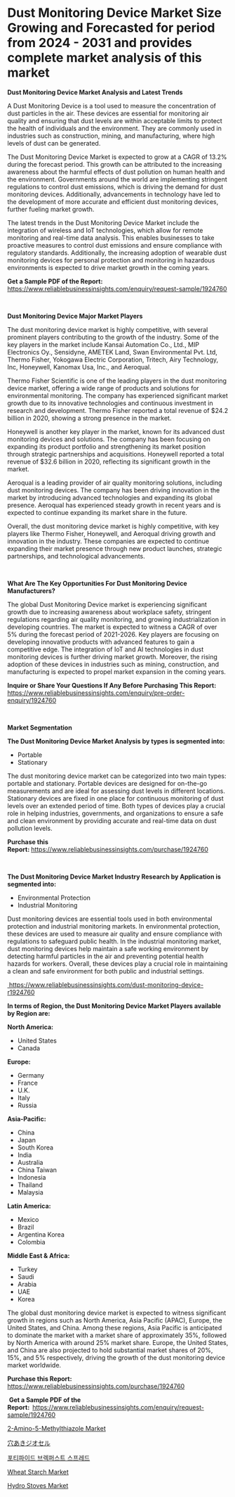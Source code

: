 <p><h1>Dust Monitoring Device Market Size Growing and Forecasted for period from 2024 - 2031 and provides complete market analysis of this market</h1></p><p><strong>Dust Monitoring Device Market Analysis and Latest Trends</strong></p>
<p><p>A Dust Monitoring Device is a tool used to measure the concentration of dust particles in the air. These devices are essential for monitoring air quality and ensuring that dust levels are within acceptable limits to protect the health of individuals and the environment. They are commonly used in industries such as construction, mining, and manufacturing, where high levels of dust can be generated.</p><p>The Dust Monitoring Device Market is expected to grow at a CAGR of 13.2% during the forecast period. This growth can be attributed to the increasing awareness about the harmful effects of dust pollution on human health and the environment. Governments around the world are implementing stringent regulations to control dust emissions, which is driving the demand for dust monitoring devices. Additionally, advancements in technology have led to the development of more accurate and efficient dust monitoring devices, further fueling market growth.</p><p>The latest trends in the Dust Monitoring Device Market include the integration of wireless and IoT technologies, which allow for remote monitoring and real-time data analysis. This enables businesses to take proactive measures to control dust emissions and ensure compliance with regulatory standards. Additionally, the increasing adoption of wearable dust monitoring devices for personal protection and monitoring in hazardous environments is expected to drive market growth in the coming years.</p></p>
<p><strong>Get a Sample PDF of the Report:&nbsp;</strong> <a href="https://www.reliablebusinessinsights.com/enquiry/request-sample/1924760">https://www.reliablebusinessinsights.com/enquiry/request-sample/1924760</a></p>
<p>&nbsp;</p>
<p><strong>Dust Monitoring Device Major Market Players</strong></p>
<p><p>The dust monitoring device market is highly competitive, with several prominent players contributing to the growth of the industry. Some of the key players in the market include Kansai Automation Co., Ltd., MIP Electronics Oy., Sensidyne, AMETEK Land, Swan Environmental Pvt. Ltd, Thermo Fisher, Yokogawa Electric Corporation, Tritech, Airy Technology, Inc, Honeywell, Kanomax Usa, Inc., and Aeroqual.</p><p>Thermo Fisher Scientific is one of the leading players in the dust monitoring device market, offering a wide range of products and solutions for environmental monitoring. The company has experienced significant market growth due to its innovative technologies and continuous investment in research and development. Thermo Fisher reported a total revenue of $24.2 billion in 2020, showing a strong presence in the market.</p><p>Honeywell is another key player in the market, known for its advanced dust monitoring devices and solutions. The company has been focusing on expanding its product portfolio and strengthening its market position through strategic partnerships and acquisitions. Honeywell reported a total revenue of $32.6 billion in 2020, reflecting its significant growth in the market.</p><p>Aeroqual is a leading provider of air quality monitoring solutions, including dust monitoring devices. The company has been driving innovation in the market by introducing advanced technologies and expanding its global presence. Aeroqual has experienced steady growth in recent years and is expected to continue expanding its market share in the future.</p><p>Overall, the dust monitoring device market is highly competitive, with key players like Thermo Fisher, Honeywell, and Aeroqual driving growth and innovation in the industry. These companies are expected to continue expanding their market presence through new product launches, strategic partnerships, and technological advancements.</p></p>
<p>&nbsp;</p>
<p><strong>What Are The Key Opportunities For Dust Monitoring Device Manufacturers?</strong></p>
<p><p>The global Dust Monitoring Device market is experiencing significant growth due to increasing awareness about workplace safety, stringent regulations regarding air quality monitoring, and growing industrialization in developing countries. The market is expected to witness a CAGR of over 5% during the forecast period of 2021-2026. Key players are focusing on developing innovative products with advanced features to gain a competitive edge. The integration of IoT and AI technologies in dust monitoring devices is further driving market growth. Moreover, the rising adoption of these devices in industries such as mining, construction, and manufacturing is expected to propel market expansion in the coming years.</p></p>
<p><strong>Inquire or Share Your Questions If Any Before Purchasing This Report:</strong> <a href="https://www.reliablebusinessinsights.com/enquiry/pre-order-enquiry/1924760">https://www.reliablebusinessinsights.com/enquiry/pre-order-enquiry/1924760</a></p>
<p>&nbsp;</p>
<p><strong>Market Segmentation</strong></p>
<p><strong>The Dust Monitoring Device Market Analysis by types is segmented into:</strong></p>
<p><ul><li>Portable</li><li>Stationary</li></ul></p>
<p><p>The dust monitoring device market can be categorized into two main types: portable and stationary. Portable devices are designed for on-the-go measurements and are ideal for assessing dust levels in different locations. Stationary devices are fixed in one place for continuous monitoring of dust levels over an extended period of time. Both types of devices play a crucial role in helping industries, governments, and organizations to ensure a safe and clean environment by providing accurate and real-time data on dust pollution levels.</p></p>
<p><strong>Purchase this Report:&nbsp;</strong><a href="https://www.reliablebusinessinsights.com/purchase/1924760">https://www.reliablebusinessinsights.com/purchase/1924760</a></p>
<p>&nbsp;</p>
<p><strong>The Dust Monitoring Device Market Industry Research by Application is segmented into:</strong></p>
<p><ul><li>Environmental Protection</li><li>Industrial Monitoring</li></ul></p>
<p><p>Dust monitoring devices are essential tools used in both environmental protection and industrial monitoring markets. In environmental protection, these devices are used to measure air quality and ensure compliance with regulations to safeguard public health. In the industrial monitoring market, dust monitoring devices help maintain a safe working environment by detecting harmful particles in the air and preventing potential health hazards for workers. Overall, these devices play a crucial role in maintaining a clean and safe environment for both public and industrial settings.</p></p>
<p><a href="https://www.reliablebusinessinsights.com/dust-monitoring-device-r1924760">&nbsp;https://www.reliablebusinessinsights.com/dust-monitoring-device-r1924760</a></p>
<p><strong>In terms of Region, the Dust Monitoring Device Market Players available by Region are:</strong></p>
<p>
    <p> <strong> North America: </strong>
        <ul>
            <li>United States</li>
            <li>Canada</li>
        </ul>
        </p> 
    <p> <strong> Europe: </strong>
        <ul>
            <li>Germany</li>
            <li>France</li>
            <li>U.K.</li>
            <li>Italy</li>
            <li>Russia</li>
        </ul>
        </p> 
    <p> <strong> Asia-Pacific: </strong>
        <ul>
            <li>China</li>
            <li>Japan</li>
            <li>South Korea</li>
            <li>India</li>
            <li>Australia</li>
            <li>China Taiwan</li>
            <li>Indonesia</li>
            <li>Thailand</li>
            <li>Malaysia</li>
        </ul>
        </p> 
    <p> <strong> Latin America: </strong>
        <ul>
            <li>Mexico</li>
            <li>Brazil</li>
            <li>Argentina Korea</li>
            <li>Colombia</li>
        </ul>
        </p> 
    <p> <strong> Middle East & Africa: </strong>
        <ul>
            <li>Turkey</li>
            <li>Saudi</li>
            <li>Arabia</li>
            <li>UAE</li>
            <li>Korea</li>
        </ul>
    </p>
    </p>
<p><p>The global dust monitoring device market is expected to witness significant growth in regions such as North America, Asia Pacific (APAC), Europe, the United States, and China. Among these regions, Asia Pacific is anticipated to dominate the market with a market share of approximately 35%, followed by North America with around 25% market share. Europe, the United States, and China are also projected to hold substantial market shares of 20%, 15%, and 5% respectively, driving the growth of the dust monitoring device market worldwide.</p></p>
<p><strong>Purchase this Report: </strong><a href="https://www.reliablebusinessinsights.com/purchase/1924760">https://www.reliablebusinessinsights.com/purchase/1924760</a></p>
<p>&nbsp;<strong>Get a Sample PDF of the Report:&nbsp;&nbsp;</strong><a href="https://www.reliablebusinessinsights.com/enquiry/request-sample/1924760">https://www.reliablebusinessinsights.com/enquiry/request-sample/1924760</a></p>
<p><strong></strong></p>
<p><p><a href="https://github.com/onurbayhoca1/Market-Research-Report-List-1/blob/main/2-amino-5-methylthiazole-market.md">2-Amino-5-Methylthiazole Market</a></p><p><a href="https://github.com/AbigaleHuel/Market-Research-Report-List-1/blob/main/3802479115480.md">穴あきジオセル</a></p><p><a href="https://github.com/hzumrdvas204296/Market-Research-Report-List-2/blob/main/2055862124887.md">포티파이드 브렉퍼스트 스프레드</a></p><p><a href="https://issuu.com/reportprime-2/docs/wheat-starch-market-size-2030.pptx">Wheat Starch Market</a></p><p><a href="https://github.com/eeenafisainka/Market-Research-Report-List-1/blob/main/hydro-stoves-market.md">Hydro Stoves Market</a></p></p>